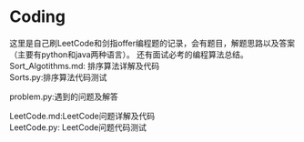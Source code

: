 # Coding
这里是自己刷LeetCode和剑指offer编程题的记录，会有题目，解题思路以及答案（主要有python和java两种语言）。
还有面试必考的编程算法总结。  
Sort_Algotithms.md: 排序算法详解及代码  
Sorts.py:排序算法代码测试   

problem.py:遇到的问题及解答  

LeetCode.md:LeetCode问题详解及代码  
LeetCode.py: LeetCode问题代码测试


